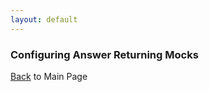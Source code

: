 ```yaml
---
layout: default
---
```


### Configuring Answer Returning Mocks

[Back](/mockito-crafting-code) to Main Page
